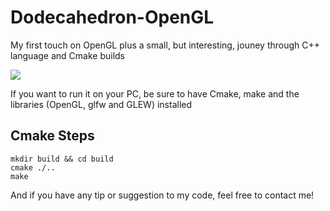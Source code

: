 # Dodecahedron-OpenGL
My first touch on OpenGL plus a small, but interesting, jouney through C++ language and Cmake builds

![](https://github.com/Arguableplains/Dodecahedron-OpenGL/blob/master/Dodecahedron.gif)

If you want to run it on your PC, be sure to have Cmake, make and the libraries (OpenGL, glfw and GLEW) installed

## Cmake Steps

    mkdir build && cd build
    cmake ./..
    make

And if you have any tip or suggestion to my code, feel free to contact me!
